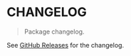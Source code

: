 # CHANGELOG

> Package changelog.

See [GitHub Releases](https://github.com/stdlib-js/stats-base-dists-invgamma-quantile/releases) for the changelog.
